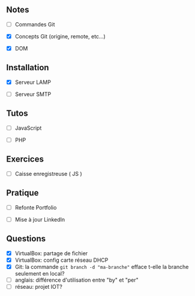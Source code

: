 
## Notes

- [ ] Commandes Git
- [x] Concepts Git (origine, remote, etc...)
- [x] DOM


## Installation

- [x] Serveur LAMP
- [ ] Serveur SMTP


## Tutos

- [ ] JavaScript
- [ ] PHP


## Exercices

- [ ] Caisse enregistreuse ( JS )


## Pratique

- [ ] Refonte Portfolio
- [ ] Mise à jour LinkedIn


## Questions

- [x] VirtualBox: partage de fichier
- [x] VirtualBox: config carte réseau DHCP
- [x] Git: la commande `git branch -d "ma-branche"` efface t-elle la branche seulement en local?
- [ ] anglais: différence d'utilisation entre "by" et "per"
- [ ] réseau: projet IOT?